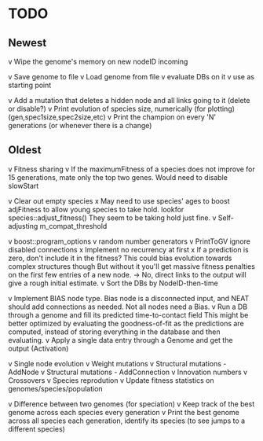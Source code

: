 TODO
====


## Newest

v Wipe the genome's memory on new nodeID incoming


v Save genome to file
v Load genome from file 
v  evaluate DBs on it
v  use as starting point


v Add a mutation that deletes a hidden node and all links going to it (delete or disable?)
v Print evolution of species size, numerically (for plotting) (gen,spec1size,spec2size,etc)
v Print the champion on every 'N' generations (or whenever there is a change)



## Oldest

v Fitness sharing
v If the maximumFitness of a species does not improve for 15 generations, mate only the top two genes.
  Would need to disable slowStart

v Clear out empty species
x May need to use species' ages to boost adjFitness to allow young species to take hold. lookfor species::adjust_fitness()
  They seem to be taking hold just fine.
v Self-adjusting m_compat_threshold

v boost::program_options
v random number generators
v PrintToGV ignore disabled connections
x Implement no recurrency at first
x If a prediction is zero, don't include it in the fitness?
  This could bias evolution towards complex structures though
  But without it you'll get massive fitness penalties on the first few entries of a new node.
  -> No, direct links to the output will give a rough initial estimate.
v Sort the DBs by NodeID-then-time

v Implement BIAS node type. Bias node is a disconnected input, and NEAT should add connections as needed.
   Not all nodes need a Bias. 
v Run a DB through a genome and fill its predicted time-to-contact field
   This might be better optimized by evaluating the goodness-of-fit as the predictions are computed,
   instead of storing everything in the database and then evaluating.
v Apply a single data entry through a Genome and get the output (Activation)

v Single node evolution
v Weight mutations
v Structural mutations - AddNode
v Structural mutations - AddConnection
v Innovation numbers
v Crossovers
v Species reprodution
v Update fitness statistics on genomes/species/population

v Difference between two genomes (for speciation)
v Keep track of the best genome across each species every generation
v Print the best genome across all species each generation, identify its species (to see jumps to a different species)
